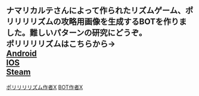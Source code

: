 ナマリカルテさんによって作られたリズムゲーム、ポリリリリズムの攻略用画像を生成するBOTを作りました。難しいパターンの研究にどうぞ。  
ポリリリリズムはこちらから→  
[Android](https://x.gd/inZ1m)  
[IOS](https://x.gd/R1DOz)  
[Steam](https://x.gd/PpFth)  
---
[ポリリリリズム作者X](https://x.com/NamariKarte)
[BOT作者X](https://x.com/Almostcat_kyopr)
